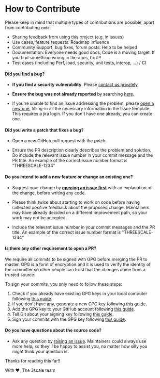 # How to Contribute

Please keep in mind that multiple types of contributions are possible, apart from contributing `code`:

  * Sharing feedback from using this project (e.g. in issues) 
  * Use cases, feature requests: Roadmap influence
  * Community Support, bug fixes, forum posts: Help to be helped
  * Documentation: Everyone needs good docs, Code is a moving target. If you find something wrong in the docs, fix it!!
  * Test cases (including Perf, load, security, unit tests, interop, ...) / CI

#### **Did you find a bug?**

* **If you find a security vulnerability**. Please [contact us privately](https://access.redhat.com/security/team/contact).

* **Ensure the bug was not already reported** by searching [here](https://issues.jboss.org/issues/?filter=12339079).

* If you're unable to find an issue addressing the problem, please [open a new one](https://issues.jboss.org/secure/CreateIssueDetails!init.jspa?pid=12318224&issuetype=3&components=12325241&priority=4), filling-in all the necessary information in the Issue template. This requires a jira login. If you don't have one already, you can create one.

#### **Did you write a patch that fixes a bug?**

* Open a new GitHub pull request with the patch.

* Ensure the PR description clearly describes the problem and solution. Do include the relevant issue number in your commit message and the PR title. An example of the correct issue number format is "THREESCALE-1234"

#### **Do you intend to add a new feature or change an existing one?**

* Suggest your change by **[opening an issue first](https://issues.jboss.org/secure/CreateIssueDetails!init.jspa?pid=12318224&issuetype=3&components=12325241&priority=4)** with an explanation of the change, before writing any code.

* Please think twice about starting to work on code before having collected positive feedback about the proposed change. Maintainers may have already decided on a different improvement path, so your work may not be accepted.

* Include the relevant issue number in your commit messages and the PR title. An example of the correct issue number format is "THREESCALE-1234"

#### **Is there any other requirement to open a PR?**

We require all commits to be signed with GPG before merging the PR to master.
GPG is a form of encryption and it is used to verify the identity of the committer so other people can trust that the changes come from a trusted source.

To sign your commits, you only need to follow these steps:
  1. Check if you already have existing GPG keys in your local computer following [this guide](https://help.github.com/articles/checking-for-existing-gpg-keys/).
  2. If you don't have any, generate a new GPG key following [this guide](https://help.github.com/articles/generating-a-new-gpg-key/).
  3. Add the GPG key to your GitHub account following [this guide](https://help.github.com/articles/adding-a-new-gpg-key-to-your-github-account/).
  4. Tell Git about your signing key following [this guide](https://help.github.com/articles/telling-git-about-your-signing-key/).
  5. Sign your commits with the GPG key following [this guide](https://help.github.com/articles/signing-commits/).

#### **Do you have questions about the source code?**

* Ask any question by [raising an issue](https://issues.jboss.org/secure/CreateIssueDetails!init.jspa?pid=12318224&issuetype=3&components=12325241&priority=4). Maintainers could always use more help, so they'll be happy to assist you, no matter how silly you might think your question is. 

Thanks for reading this far!! 

With :heart:,
The 3scale team
